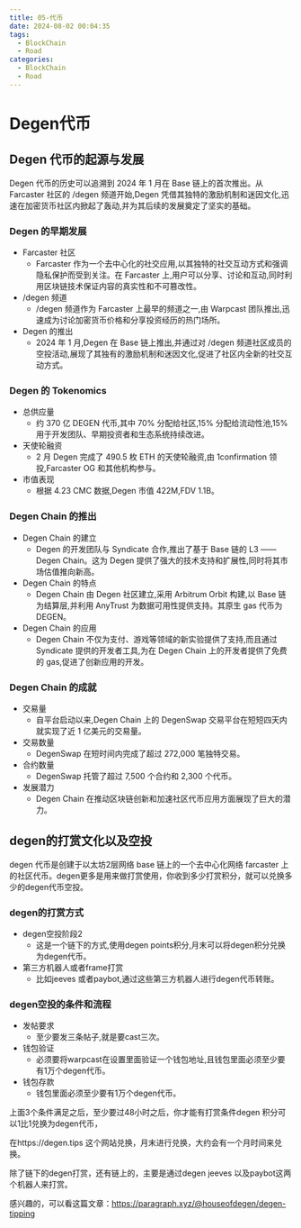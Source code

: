 ```yaml
---
title: 05-代币
date: 2024-08-02 00:04:35
tags:
  - BlockChain
  - Road
categories:
  - BlockChain
  - Road
---
```

# Degen代币

## Degen 代币的起源与发展

Degen 代币的历史可以追溯到 2024 年 1 月在 Base 链上的首次推出。从 Farcaster 社区的 /degen 频道开始,Degen 凭借其独特的激励机制和迷因文化,迅速在加密货币社区内掀起了轰动,并为其后续的发展奠定了坚实的基础。

### Degen 的早期发展

-   Farcaster 社区
    -   Farcaster 作为一个去中心化的社交应用,以其独特的社交互动方式和强调隐私保护而受到关注。在 Farcaster 上,用户可以分享、讨论和互动,同时利用区块链技术保证内容的真实性和不可篡改性。
-   /degen 频道
    -   /degen 频道作为 Farcaster 上最早的频道之一,由 Warpcast 团队推出,迅速成为讨论加密货币价格和分享投资经历的热门场所。
-   Degen 的推出
    -   2024 年 1 月,Degen 在 Base 链上推出,并通过对 /degen 频道社区成员的空投活动,展现了其独有的激励机制和迷因文化,促进了社区内全新的社交互动方式。

### Degen 的 Tokenomics

-   总供应量
    -   约 370 亿 DEGEN 代币,其中 70% 分配给社区,15% 分配给流动性池,15% 用于开发团队、早期投资者和生态系统持续改进。
-   天使轮融资
    -   2 月 Degen 完成了 490.5 枚 ETH 的天使轮融资,由 1confirmation 领投,Farcaster OG 和其他机构参与。
-   市值表现
    -   根据 4.23 CMC 数据,Degen 市值 422M,FDV 1.1B。

### Degen Chain 的推出

-   Degen Chain 的建立
    -   Degen 的开发团队与 Syndicate 合作,推出了基于 Base 链的 L3 —— Degen Chain。这为 Degen 提供了强大的技术支持和扩展性,同时将其市场估值推向新高。
-   Degen Chain 的特点
    -   Degen Chain 由 Degen 社区建立,采用 Arbitrum Orbit 构建,以 Base 链为结算层,并利用 AnyTrust 为数据可用性提供支持。其原生 gas 代币为 DEGEN。
-   Degen Chain 的应用
    -   Degen Chain 不仅为支付、游戏等领域的新实验提供了支持,而且通过 Syndicate 提供的开发者工具,为在 Degen Chain 上的开发者提供了免费的 gas,促进了创新应用的开发。

### Degen Chain 的成就

-   交易量
    -   自平台启动以来,Degen Chain 上的 DegenSwap 交易平台在短短四天内就实现了近 1 亿美元的交易量。
-   交易数量
    -   DegenSwap 在短时间内完成了超过 272,000 笔独特交易。
-   合约数量
    -   DegenSwap 托管了超过 7,500 个合约和 2,300 个代币。
-   发展潜力
    -   Degen Chain 在推动区块链创新和加速社区代币应用方面展现了巨大的潜力。

## degen的打赏文化以及空投

degen 代币是创建于以太坊2层网络 base 链上的一个去中心化网络 farcaster 上的社区代币。degen更多是用来做打赏使用，你收到多少打赏积分，就可以兑换多少的degen代币空投。

### degen的打赏方式

-   degen空投阶段2
    -   这是一个链下的方式,使用degen points积分,月末可以将degen积分兑换为degen代币。
-   第三方机器人或者frame打赏
    -   比如jeeves 或者paybot,通过这些第三方机器人进行degen代币转账。

### degen空投的条件和流程

-   发帖要求
    -   至少要发三条帖子,就是要cast三次。
-   钱包验证
    -   必须要将warpcast在设置里面验证一个钱包地址,且钱包里面必须至少要有1万个degen代币。
-   钱包存款
    -   钱包里面必须至少要有1万个degen代币。

上面3个条件满足之后，至少要过48小时之后，你才能有打赏条件degen 积分可以1比1兑换为degen代币，

在https://degen.tips 这个网站兑换，月末进行兑换，大约会有一个月时间来兑换。

除了链下的degen打赏，还有链上的，主要是通过degen jeeves 以及paybot这两个机器人来打赏。

感兴趣的，可以看这篇文章：https://paragraph.xyz/@houseofdegen/degen-tipping


